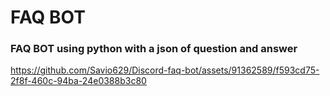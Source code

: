 # FAQ BOT

### FAQ BOT using python with a json of question and answer

https://github.com/Savio629/Discord-faq-bot/assets/91362589/f593cd75-2f8f-460c-94ba-24e0388b3c80

